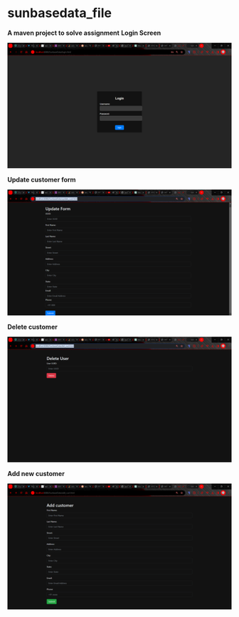 # sunbasedata_file
**A maven project to solve assignment**
  **Login Screen**
   
   ![alt text](https://github.com/Akp0516/sunbasedata_file/blob/main/images/Update%20Form%20-%20Google%20Chrome%2011_19_2023%2010_19_46%20PM.png)

  
  **Update customer form**
  
   ![alt text](https://github.com/Akp0516/sunbasedata_file/blob/main/images/Update%20Form%20-%20Google%20Chrome%2011_19_2023%2010_18_57%20PM.png)


  **Delete customer**
   
   ![alt text](https://github.com/Akp0516/sunbasedata_file/blob/main/images/Update%20Form%20-%20Google%20Chrome%2011_19_2023%2010_19_07%20PM.png)


  **Add new customer**

   ![alt text](https://github.com/Akp0516/sunbasedata_file/blob/main/images/Update%20Form%20-%20Google%20Chrome%2011_19_2023%2010_19_16%20PM.png)



